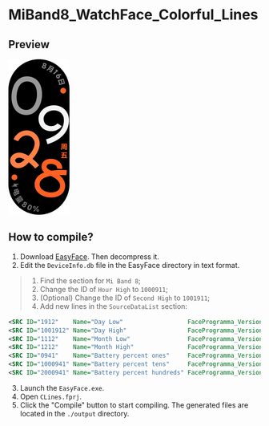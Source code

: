 # MiBand8_WatchFace_Colorful_Lines

## Preview

![](images/preview.png)

## How to compile?

1. Download [EasyFace](https://github.com/m0tral/EasyFace). Then decompress it.
2. Edit the `DeviceInfo.db` file in the EasyFace directory in text format.

> 1. Find the section for `Mi Band 8`;
> 2. Change the ID of `Hour High` to `1000911`;
> 3. (Optional) Change the ID of `Second High` to `1001911`;
> 4. Add new lines in the `SourceDataList` section:

```xml
<SRC ID="1912"    Name="Day Low"                  FaceProgramma_Version="0" Device_Version="1.0.0" UsingNewFileTypeID_En="0" Tip=""/>
<SRC ID="1001912" Name="Day High"                 FaceProgramma_Version="0" Device_Version="1.0.0" UsingNewFileTypeID_En="0" Tip=""/>
<SRC ID="1112"    Name="Month Low"                FaceProgramma_Version="0" Device_Version="1.0.0" UsingNewFileTypeID_En="0" Tip=""/>
<SRC ID="1212"    Name="Month High"               FaceProgramma_Version="0" Device_Version="1.0.0" UsingNewFileTypeID_En="0" Tip=""/>
<SRC ID="0941"    Name="Battery percent ones"     FaceProgramma_Version="0" Device_Version="1.0.0" UsingNewFileTypeID_En="0" Tip=""/>
<SRC ID="1000941" Name="Battery percent tens"     FaceProgramma_Version="0" Device_Version="1.0.0" UsingNewFileTypeID_En="0" Tip=""/>
<SRC ID="2000941" Name="Battery percent hundreds" FaceProgramma_Version="0" Device_Version="1.0.0" UsingNewFileTypeID_En="0" Tip=""/>
```

3. Launch the `EasyFace.exe`.
4. Open `CLines.fprj`.
5. Click the "Compile" button to start compiling. The generated files are located in the `./output` directory.
